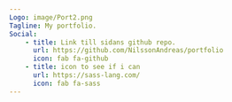 ```yaml
---
Logo: image/Port2.png
Tagline: My portfolio.
Social:
    - title: Link till sidans github repo.
      url: https://github.com/NilssonAndreas/portfolio
      icon: fab fa-github
    - title: icon to see if i can
      url: https://sass-lang.com/
      icon: fab fa-sass
---
```

